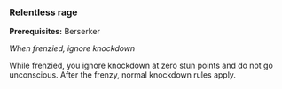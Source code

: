 
### Relentless rage
**Prerequisites:** Berserker

_When frenzied, ignore knockdown_

While frenzied, you ignore knockdown at zero stun points and do not go unconscious. After the frenzy, normal knockdown rules apply.
